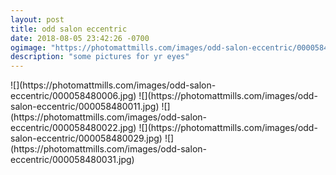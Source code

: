 ```yaml
---
layout: post
title: odd salon eccentric
date: 2018-08-05 23:42:26 -0700
ogimage: "https://photomattmills.com/images/odd-salon-eccentric/000058480011.jpg"
description: "some pictures for yr eyes"
---
```


<span style="display:block;" class="center">
  ![](https://photomattmills.com/images/odd-salon-eccentric/000058480006.jpg)
<span class="caption"></span>
![](https://photomattmills.com/images/odd-salon-eccentric/000058480011.jpg)
<span class="caption"></span>
![](https://photomattmills.com/images/odd-salon-eccentric/000058480022.jpg)
<span class="caption"></span>
![](https://photomattmills.com/images/odd-salon-eccentric/000058480029.jpg)
<span class="caption"></span>
![](https://photomattmills.com/images/odd-salon-eccentric/000058480031.jpg)
<span class="caption"></span>
</span>
